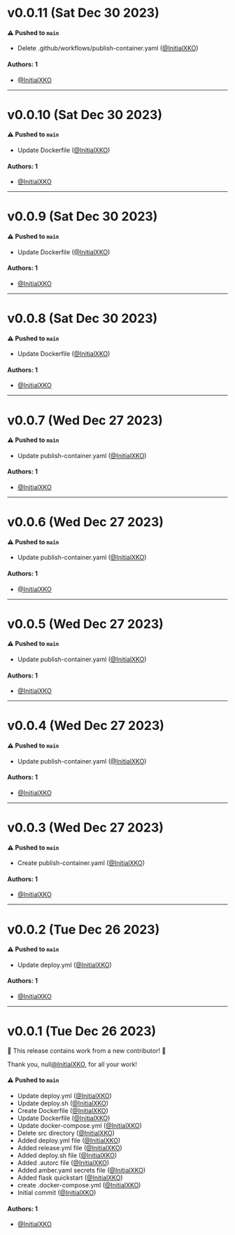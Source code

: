 # v0.0.11 (Sat Dec 30 2023)

#### ⚠️ Pushed to `main`

- Delete .github/workflows/publish-container.yaml ([@InitialXKO](https://github.com/InitialXKO))

#### Authors: 1

- [@InitialXKO](https://github.com/InitialXKO)

---

# v0.0.10 (Sat Dec 30 2023)

#### ⚠️ Pushed to `main`

- Update Dockerfile ([@InitialXKO](https://github.com/InitialXKO))

#### Authors: 1

- [@InitialXKO](https://github.com/InitialXKO)

---

# v0.0.9 (Sat Dec 30 2023)

#### ⚠️ Pushed to `main`

- Update Dockerfile ([@InitialXKO](https://github.com/InitialXKO))

#### Authors: 1

- [@InitialXKO](https://github.com/InitialXKO)

---

# v0.0.8 (Sat Dec 30 2023)

#### ⚠️ Pushed to `main`

- Update Dockerfile ([@InitialXKO](https://github.com/InitialXKO))

#### Authors: 1

- [@InitialXKO](https://github.com/InitialXKO)

---

# v0.0.7 (Wed Dec 27 2023)

#### ⚠️ Pushed to `main`

- Update publish-container.yaml ([@InitialXKO](https://github.com/InitialXKO))

#### Authors: 1

- [@InitialXKO](https://github.com/InitialXKO)

---

# v0.0.6 (Wed Dec 27 2023)

#### ⚠️ Pushed to `main`

- Update publish-container.yaml ([@InitialXKO](https://github.com/InitialXKO))

#### Authors: 1

- [@InitialXKO](https://github.com/InitialXKO)

---

# v0.0.5 (Wed Dec 27 2023)

#### ⚠️ Pushed to `main`

- Update publish-container.yaml ([@InitialXKO](https://github.com/InitialXKO))

#### Authors: 1

- [@InitialXKO](https://github.com/InitialXKO)

---

# v0.0.4 (Wed Dec 27 2023)

#### ⚠️ Pushed to `main`

- Update publish-container.yaml ([@InitialXKO](https://github.com/InitialXKO))

#### Authors: 1

- [@InitialXKO](https://github.com/InitialXKO)

---

# v0.0.3 (Wed Dec 27 2023)

#### ⚠️ Pushed to `main`

- Create publish-container.yaml ([@InitialXKO](https://github.com/InitialXKO))

#### Authors: 1

- [@InitialXKO](https://github.com/InitialXKO)

---

# v0.0.2 (Tue Dec 26 2023)

#### ⚠️ Pushed to `main`

- Update deploy.yml ([@InitialXKO](https://github.com/InitialXKO))

#### Authors: 1

- [@InitialXKO](https://github.com/InitialXKO)

---

# v0.0.1 (Tue Dec 26 2023)

:tada: This release contains work from a new contributor! :tada:

Thank you, null[@InitialXKO](https://github.com/InitialXKO), for all your work!

#### ⚠️ Pushed to `main`

- Update deploy.yml ([@InitialXKO](https://github.com/InitialXKO))
- Update deploy.sh ([@InitialXKO](https://github.com/InitialXKO))
- Create Dockerfile ([@InitialXKO](https://github.com/InitialXKO))
- Update Dockerfile ([@InitialXKO](https://github.com/InitialXKO))
- Update docker-compose.yml ([@InitialXKO](https://github.com/InitialXKO))
- Delete src directory ([@InitialXKO](https://github.com/InitialXKO))
- Added deploy.yml file ([@InitialXKO](https://github.com/InitialXKO))
- Added release.yml file ([@InitialXKO](https://github.com/InitialXKO))
- Added deploy.sh file ([@InitialXKO](https://github.com/InitialXKO))
- Added .autorc file ([@InitialXKO](https://github.com/InitialXKO))
- Added amber.yaml secrets file ([@InitialXKO](https://github.com/InitialXKO))
- Added flask quickstart ([@InitialXKO](https://github.com/InitialXKO))
- create .docker-compose.yml ([@InitialXKO](https://github.com/InitialXKO))
- Initial commit ([@InitialXKO](https://github.com/InitialXKO))

#### Authors: 1

- [@InitialXKO](https://github.com/InitialXKO)
